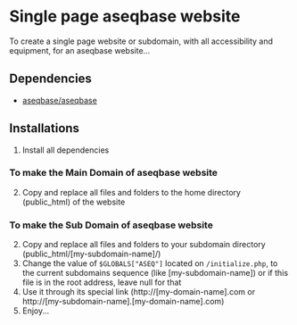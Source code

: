 # Single page aseqbase website
To create a single page website or subdomain, with all accessibility and equipment, for an aseqbase website...
## Dependencies
* <a href="http://github.com//aseqbase/aseqbase">aseqbase/aseqbase</a>
## Installations
1. Install all dependencies
  ### To make the Main Domain of aseqbase website
  2. Copy and replace all files and folders to the home directory (public_html) of the website
  ### To make the Sub Domain of aseqbase website
  2. Copy and replace all files and folders to your subdomain directory (public_html/[my-subdomain-name]/)
3. Change the value of `$GLOBALS["ASEQ"]` located on `/initialize.php`, to the current subdomains sequence (like [my-subdomain-name]) or if this file is in the root address, leave null for that
4. Use it through its special link (http://[my-domain-name].com or http://[my-subdomain-name].[my-domain-name].com)
5. Enjoy...
